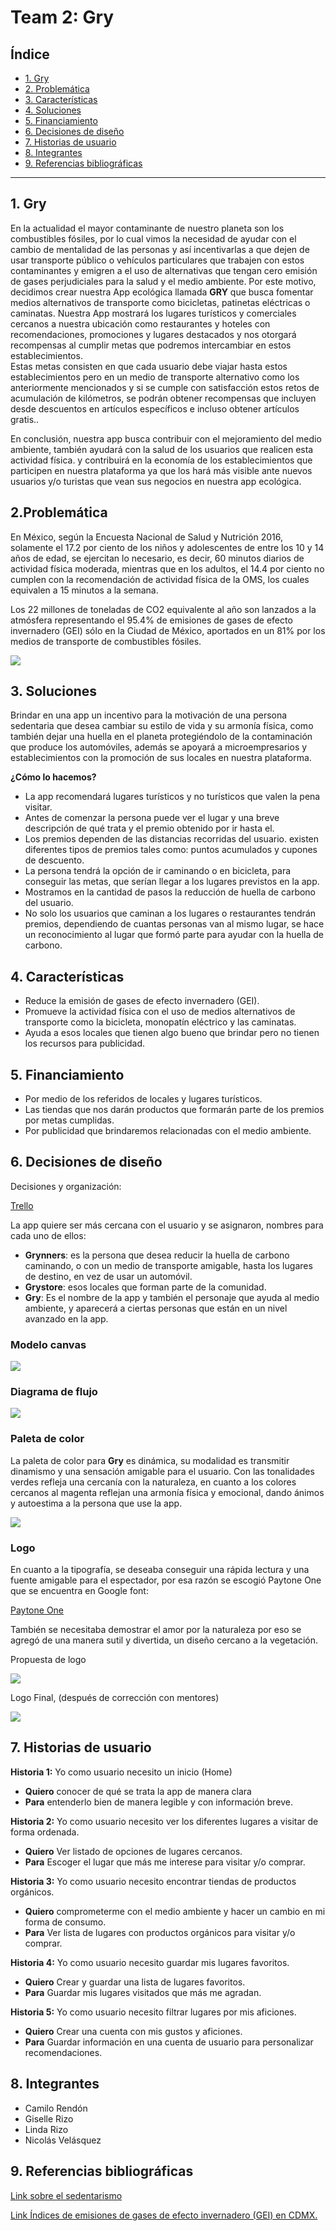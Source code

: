 # Team 2: Gry

## Índice

* [1. Gry](#1-Gry)
* [2. Problemática](#2-Problemática)
* [3. Características](#3-Características)
* [4. Soluciones](#4-Soluciones)
* [5. Financiamiento](#5-Financiamiento)
* [6. Decisiones de diseño](#6-Decisiones-de-diseño)
* [7. Historias de usuario](#7-Historias-de-usuario)
* [8. Integrantes](#8-Integrantes)
* [9. Referencias bibliográficas](#9-Referencias-bibliográficas)


***

## 1. Gry

En la actualidad el mayor contaminante de nuestro planeta son los combustibles fósiles, por lo cual vimos la necesidad de ayudar con el cambio de mentalidad de las personas y así incentivarlas a que dejen de usar transporte público o vehículos particulares que trabajen con estos contaminantes y emigren a el uso de alternativas que tengan cero emisión de gases perjudiciales para la salud y el medio ambiente. Por este motivo, decidimos crear nuestra App ecológica llamada **GRY** que busca fomentar medios alternativos de transporte como bicicletas, patinetas eléctricas o caminatas. 
Nuestra App mostrará los lugares turísticos y comerciales cercanos a nuestra ubicación  como restaurantes y hoteles con recomendaciones, promociones y lugares destacados y nos otorgará recompensas al cumplir metas que podremos intercambiar en estos establecimientos.  
Estas metas consisten en que cada usuario debe viajar hasta estos establecimientos pero en un medio de transporte alternativo como los anteriormente mencionados y si se cumple con satisfacción estos retos de acumulación de kilómetros, se podrán obtener recompensas que incluyen desde descuentos en artículos específicos e incluso obtener artículos gratis.. 

En conclusión, nuestra app busca contribuir con el mejoramiento del medio ambiente, también ayudará con la salud de los usuarios que realicen esta actividad física. y contribuirá en la economía de los establecimientos que participen en nuestra plataforma ya que los hará más visible ante nuevos usuarios y/o turistas que vean sus negocios en nuestra app ecológica.

## 2.Problemática

En México, según la Encuesta Nacional de Salud y Nutrición 2016, solamente el 17.2 por ciento de los niños y adolescentes de entre los 10 y 14 años de edad, se ejercitan lo necesario, es decir, 60 minutos diarios de actividad física moderada, mientras que en los adultos, el 14.4 por ciento no cumplen con la recomendación de actividad física de la OMS, los cuales equivalen a 15 minutos a la semana.

Los 22 millones de toneladas de CO2 equivalente al año son lanzados a la atmósfera representando el 95.4% de emisiones de gases de efecto invernadero (GEI) sólo en la Ciudad de México, aportados en un 81% por los medios de transporte de combustibles fósiles. 


<img src="https://github.com/tomatovalley/ecologia-team2-gray/blob/master/gry-ecologia/src/assets/image/problematica.png">


## 3. Soluciones

Brindar en una app un incentivo para la motivación de una persona sedentaria que desea cambiar su estilo de vida y su armonía física, como también dejar una huella en el planeta protegiéndolo de la contaminación que produce los automóviles, además se apoyará a microempresarios y establecimientos con la  promoción de sus locales en nuestra plataforma.  

**¿Cómo lo hacemos?**

- La app recomendará lugares turísticos y no turísticos que valen la pena visitar.
- Antes de comenzar la persona puede ver el lugar y una breve descripción de qué trata y el premio obtenido por ir hasta el. 
- Los premios dependen de las distancias recorridas del usuario.
existen diferentes tipos de premios tales como: puntos acumulados y cupones de descuento.
- La persona tendrá la opción de ir caminando o en bicicleta, para conseguir las metas, que serían llegar a los lugares previstos en la app.
- Mostramos en la cantidad de pasos la reducción de huella de carbono del usuario.
- No solo los usuarios que caminan a los lugares o restaurantes tendrán premios, dependiendo de cuantas personas van al mismo lugar, se hace un reconocimiento al lugar que formó parte para ayudar con la huella de carbono.

## 4. Características 

- Reduce la emisión de gases de efecto invernadero (GEI).
- Promueve la actividad física con el uso de medios alternativos de transporte como la bicicleta, monopatín eléctrico y las caminatas.
- Ayuda a esos locales que tienen algo bueno que brindar pero no tienen los recursos para publicidad.

## 5. Financiamiento

- Por medio de los referidos de locales y lugares turísticos. 
- Las tiendas que nos darán productos que formarán parte de los premios por metas cumplidas.
- Por publicidad que brindaremos relacionadas con el medio ambiente.


## 6. Decisiones de diseño

Decisiones y organización:

[Trello](https://trello.com/b/ivI5Mpu3/gry-hackathon) 

La app quiere ser más cercana con el usuario y se asignaron, nombres para cada uno de ellos:

- **Grynners**: es la persona que desea reducir la huella de carbono caminando, o con un medio de transporte amigable, hasta los lugares de destino, en vez de usar un automóvil.
- **Grystore**: esos locales que forman parte de la comunidad.
- **Gry**: Es el nombre de la app y también el personaje que ayuda al medio ambiente, y aparecerá a ciertas personas que están en un nivel avanzado en la app.


### Modelo canvas
<img src="https://github.com/tomatovalley/ecologia-team2-gray/blob/master/gry-ecologia/src/assets/image/GryModel-Canvas.jpg">

### Diagrama de flujo 

<img src="https://github.com/tomatovalley/ecologia-team2-gray/blob/master/gry-ecologia/src/assets/image/DiagramaDeFlujo.png">

### Paleta de color 

La paleta de color para **Gry** es dinámica, su modalidad es transmitir dinamismo y una sensación amigable para el usuario. Con las tonalidades verdes refleja una cercanía con la naturaleza, en cuanto a los colores cercanos al magenta reflejan una armonía física y emocional, dando ánimos y autoestima a la persona que use la app.

<img src="https://github.com/tomatovalley/ecologia-team2-gray/blob/master/gry-ecologia/src/assets/image/paletTeColorGry.png">


### Logo

En cuanto a la tipografía, se deseaba conseguir una rápida lectura y una fuente amigable para el espectador, por esa razón se escogió Paytone One que se encuentra en Google font:

[Paytone One](https://fonts.google.com/specimen/Paytone+One)

También se necesitaba demostrar el amor por la naturaleza por eso se agregó de una manera sutil y divertida, un diseño cercano a la vegetación.

Propuesta de logo 

<img src="https://github.com/tomatovalley/ecologia-team2-gray/blob/master/gry-ecologia/src/assets/image/logoGry.png">

Logo Final, (después de corrección con mentores)

<img src="https://github.com/tomatovalley/ecologia-team2-gray/blob/master/gry-ecologia/src/assets/image/logoGryFinal.png">

  

## 7. Historias de usuario

**Historia 1:**  Yo como usuario necesito un inicio (Home) 
- **Quiero** conocer de qué se trata la app de manera clara
- **Para** entenderlo bien de manera legible y con información breve.

**Historia 2:**  Yo como usuario necesito ver los diferentes lugares a visitar de forma ordenada.
 - **Quiero** Ver listado de opciones de lugares cercanos.
 - **Para** Escoger el lugar que más me interese para visitar y/o comprar.

**Historia 3:**  Yo como usuario necesito encontrar tiendas de productos orgánicos.
 - **Quiero** comprometerme con el medio ambiente y hacer un cambio en mi forma de consumo.
 - **Para** Ver lista de lugares con productos orgánicos para visitar y/o comprar.

**Historia 4:**  Yo como usuario necesito guardar mis lugares favoritos.
- **Quiero** Crear y guardar una lista de lugares favoritos.
- **Para** Guardar mis lugares visitados que más me agradan. 

**Historia 5:**  Yo como usuario necesito filtrar lugares por mis aficiones.
 - **Quiero** Crear una cuenta con mis gustos y aficiones.
 - **Para** Guardar información en una cuenta de usuario para personalizar recomendaciones.


## 8. Integrantes
- Camilo Rendón
- Giselle Rizo
- Linda Rizo
- Nicolás Velásquez

## 9. Referencias bibliográficas

[Link sobre el sedentarismo](https://www.excelsior.com.mx/adrenalina/2017/02/07/1144936)
 
[Link Índices de emisiones de gases de efecto invernadero (GEI) en CDMX.](http://www.aire.cdmx.gob.mx/default.php?opc=%27ZKBhnmWkZA==%27)


